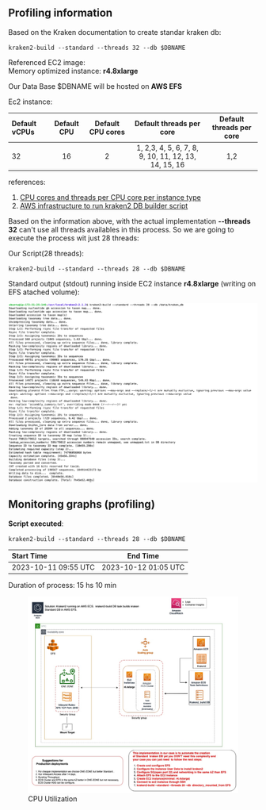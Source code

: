 ## Profiling information

Based on the Kraken documentation to create standar kraken db:

```shell
kraken2-build --standard --threads 32 --db $DBNAME
```

Referenced EC2 image:</br> 
Memory optimized instance: **r4.8xlarge**

Our Data Base $DBNAME will be hosted on **AWS EFS** 

Ec2 instance: 

| Default vCPUs	    | Default CPU | Default CPU cores | Default threads per core  | Default threads per core  |
| :---------------- | :---------: | :---------------: | :-----------------------: | :-----------------------: | 
| 32                |  16         |  2                |   1, 2,3, 4, 5, 6, 7, 8, 9, 10, 11, 12, 13, 14, 15, 16 |1,2|    

references:  
1. [CPU cores and threads per CPU core per instance type](https://docs.aws.amazon.com/AWSEC2/latest/UserGuide/cpu-options-supported-instances-values.html)
2. [AWS infrastructure to run kraken2 DB builder script](https://github.com/ldipotetjob/kraken2/blob/kraken2aws_profilingfromv2.1.3/docs/awsStandardDB/profilingpngs/kraken-ecs-efs.jpg)

Based on the information above, with the actual implementation  **--threads 32**  can't use all threads availables in this process. So we are going to execute the process wit just 28 threads: 

Our Script(28 threads):

```shell
kraken2-build --standard --threads 28 --db $DBNAME
```

Standard output (stdout) running inside EC2 instance **r4.8xlarge** (writing on EFS atached volume): 

![Image](,,/../profilingpngs/stdout-kraken-buildb.png)

## Monitoring graphs (profiling)

**Script executed**:

```shell
kraken2-build --standard --threads 28 --db $DBNAME
```

|      Start Time      |       End Time       | 
| :--------------------| :-------------------:|
| 2023-10-11 09:55 UTC | 2023-10-12 01:05 UTC |

Duration of process: 15 hs 10 min 

<figure>
  <img
  src="https://github.com/ldipotetjob/kraken2/blob/kraken2aws_profilingfromv2.1.3/docs/awsStandardDB/profilingpngs/kraken-ecs-efs.jpg"
  alt="CPU Utilization.">
  <figcaption>CPU Utilization</figcaption>
</figure>

 

